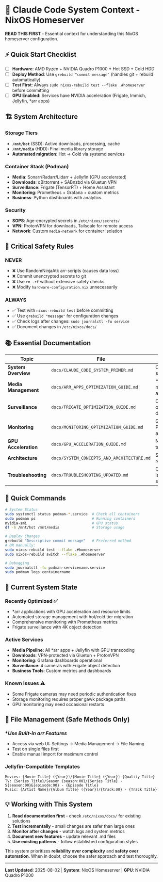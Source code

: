 # 🎯 Claude Code System Context - NixOS Homeserver

**READ THIS FIRST** - Essential context for understanding this NixOS homeserver configuration.

## ⚡ Quick Start Checklist
- [ ] **Hardware**: AMD Ryzen + NVIDIA Quadro P1000 + Hot SSD + Cold HDD
- [ ] **Deploy Method**: Use `grebuild "commit message"` (handles git + rebuild automatically)
- [ ] **Test First**: Always `sudo nixos-rebuild test --flake .#homeserver` before committing
- [ ] **GPU Enabled**: Services have NVIDIA acceleration (Frigate, Immich, Jellyfin, *arr apps)

## 🏗️ System Architecture

### **Storage Tiers**
- **`/mnt/hot`** (SSD): Active downloads, processing, cache
- **`/mnt/media`** (HDD): Final media library storage
- **Automated migration**: Hot → Cold via systemd services

### **Container Stack** (Podman)
- **Media**: Sonarr/Radarr/Lidarr + Jellyfin (GPU accelerated)
- **Downloads**: qBittorrent + SABnzbd via Gluetun VPN
- **Surveillance**: Frigate (TensorRT) + Home Assistant  
- **Monitoring**: Prometheus + Grafana + custom metrics
- **Business**: Python dashboards with analytics

### **Security**
- **SOPS**: Age-encrypted secrets in `/etc/nixos/secrets/`
- **VPN**: ProtonVPN for downloads, Tailscale for remote access
- **Network**: Custom `media-network` for container isolation

## 🚨 Critical Safety Rules

### **NEVER**
- ❌ Use RandomNinjaAtk arr-scripts (causes data loss)
- ❌ Commit unencrypted secrets to git
- ❌ Use `rm -rf` without extensive safety checks
- ❌ Modify `hardware-configuration.nix` unnecessarily

### **ALWAYS**
- ✅ Test with `nixos-rebuild test` before committing
- ✅ Use `grebuild "message"` for configuration changes
- ✅ Check logs after changes: `sudo journalctl -fu service`
- ✅ Document changes in `/etc/nixos/docs/`

## 📚 Essential Documentation

| Topic | File | Purpose |
|-------|------|---------|
| **System Overview** | `docs/CLAUDE_CODE_SYSTEM_PRIMER.md` | Complete system context |
| **Media Management** | `docs/ARR_APPS_OPTIMIZATION_GUIDE.md` | *arr apps, naming, automation |
| **Surveillance** | `docs/FRIGATE_OPTIMIZATION_GUIDE.md` | Camera config, object detection |
| **Monitoring** | `docs/MONITORING_OPTIMIZATION_GUIDE.md` | Grafana, Prometheus, alerting |
| **GPU Acceleration** | `docs/GPU_ACCELERATION_GUIDE.md` | NVIDIA setup, troubleshooting |
| **Architecture** | `docs/SYSTEM_CONCEPTS_AND_ARCHITECTURE.md` | Service relationships |
| **Troubleshooting** | `docs/TROUBLESHOOTING_UPDATED.md` | Common issues, solutions |

## 🔧 Quick Commands

```bash
# System Status
sudo systemctl status podman-*.service  # Check all containers
sudo podman ps                          # Running containers
nvidia-smi                              # GPU status
df -h /mnt/hot /mnt/media               # Storage usage

# Deploy Changes
grebuild "Descriptive commit message"   # Preferred method
# OR manually:
sudo nixos-rebuild test --flake .#homeserver
sudo nixos-rebuild switch --flake .#homeserver

# Debugging
sudo journalctl -fu podman-servicename.service
sudo podman logs containername
```

## 🎯 Current System State

### **Recently Optimized** ✅
- *arr applications with GPU acceleration and resource limits
- Automated storage management with hot/cold tier migration
- Comprehensive monitoring with Prometheus metrics
- Frigate surveillance with 4K object detection

### **Active Services**
- **Media Pipeline**: All *arr apps + Jellyfin with GPU transcoding
- **Downloads**: VPN-protected via Gluetun + ProtonVPN
- **Monitoring**: Grafana dashboards operational
- **Surveillance**: 4 cameras with Frigate object detection
- **Business Tools**: Custom metrics and dashboards

### **Known Issues** ⚠️
- Some Frigate cameras may need periodic authentication fixes
- Storage monitoring requires proper gawk package paths
- GPU monitoring may need occasional restarts

## 🚀 File Management (Safe Methods Only)

### **Use Built-in *arr Features**
- Access via web UI: Settings → Media Management → File Naming
- Test on single files first
- Enable manual import for maximum control

### **Jellyfin-Compatible Templates**
```
Movies: {Movie Title} ({Year})/{Movie Title} ({Year}) {Quality Title}
TV: {Series Title}/Season {season:00}/{Series Title} - S{season:00}E{episode:00} - {Episode Title}
Music: {Artist Name}/{Album Title} ({Year})/{track:00} - {Track Title}
```

## 💡 Working with This System

1. **Read documentation first** - check `/etc/nixos/docs/` for existing solutions
2. **Test incrementally** - small changes are safer than large ones
3. **Monitor after changes** - watch logs and system metrics
4. **Document new features** - update relevant .md files
5. **Use existing patterns** - follow established configuration styles

This system prioritizes **reliability over complexity** and **safety over automation**. When in doubt, choose the safer approach and test thoroughly.

---
**Last Updated**: 2025-08-02 | **System**: NixOS Homeserver | **GPU**: NVIDIA Quadro P1000